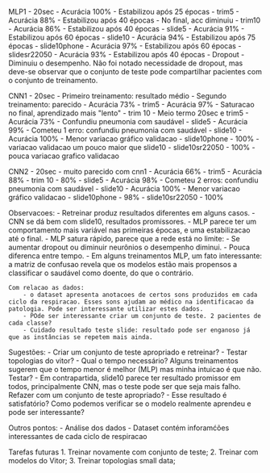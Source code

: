 MLP1 
	- 20sec
		- Acurácia 100%
		- Estabilizou após 25 épocas
	- trim5
		- Acurácia 88%
		- Estabilizou após 40 épocas
		- No final, acc diminuiu
	- trim10
		- Acurácia 86%
		- Estabilizou após 40 épocas
	- slide5
		- Acurácia 91%
		- Estabilizou após 60 épocas
	- slide10
		- Acurácia 94%
		- Estabilizou após 75 épocas
	- slide10phone
		- Acurácia 97%
		- Estabilizou após 60 épocas
	- slidesr22050
		- Acurácia 93%
		- Estabilizou após 40 épocas
	- Dropout
		- Diminuiu o desempenho. Não foi notado necessidade de dropout, mas deve-se observar que o conjunto de teste pode compartilhar pacientes com o conjunto de treinamento.

CNN1
	- 20sec
		- Primeiro treinamento: resultado médio
		- Segundo treinamento: parecido
		- Acurácia 73%
	- trim5
		- Acurácia 97%
		- Saturacao no final, aprendizado mais "lento"
	- trim 10 
		- Meio termo 20sec e trim5
		- Acurácia 73%
		- Confundiu pneumonia com saudável
	- slide5
		- Acurácia 99%
		- Cometeu 1 erro: confundiu pneumonia com saudável
	- slide10
		- Acurácia 100%
		- Menor variacao gráfico validacao
	- slide10phone
		- 100%
		- variacao validacao um pouco maior que slide10
	- slide10sr22050
		- 100%
		- pouca variacao grafico validacao

CNN2
	- 20sec
		- muito parecido com cnn1
		- Acurácia 66%
	- trim5
		- Acurácia 88%
	- trim 10 
		- 80%
	- slide5
		- Acurácia 98%
		- Cometeu 2 erros: confundiu pneumonia com saudável
	- slide10
		- Acurácia 100%
		- Menor variacao gráfico validacao
	- slide10phone
		- 98%
	- slide10sr22050
		- 100%
	

Observacoes:
	- Retreinar produz resultados diferentes em alguns casos.
	- CNN se dá bem com slide10, resultados promissores.
	- MLP parece ter um comportamento mais variável nas primeiras épocas, e uma estabilizacao até o final.
	- MLP satura rápido, parece que a rede está no limite:
		- Se aumentar dropout ou diminuir neurônios o desempenho diminui.
	- Pouca diferenca entre tempo.
	- Em alguns treinamentos MLP, um fato interessante: a matriz de confusao revela que os modelos estão mais propensos a classificar o saudável como doente, do que o contrário. 

	Com relacao as dados:
		- o dataset apresenta anotacoes de certos sons produzidos em cada ciclo da respiracao. Esses sons ajudam ao médico na identificacao da patologia. Pode ser interessante utilizar estes dados.
		- POde ser interessante criar um conjunto de teste. 2 pacientes de cada classe?
		- Cuidado resultado teste slide: resultado pode ser enganoso já que as instâncias se repetem mais ainda.


Sugestões:
	- Criar um conjunto de teste apropriado e retreinar?
	- Testar topologias do vitor?
	- Qual o tempo necessário? Alguns treinamentos sugerem que o tempo menor é melhor (MLP) mas minha intuicao é que não. Testar?
	- Em contrapartida, slide10 parece ter resultado promissor em todos, principalmente CNN, mas o teste pode ser que seja mais falho. Refazer com um conjunto de teste apropriado?
	- Esse resultado é satisfatório? Como podemos verificar se o modelo realmente aprendeu e pode ser interessante?


Outros pontos:
	- Análise dos dados
	- Dataset contém inforamćões interessantes de cada ciclo de respiracao


Tarefas futuras
	1. Treinar novamente com conjunto de teste;
	2. Treinar com modelos do Vitor;
	3. Treinar topologias small data;
